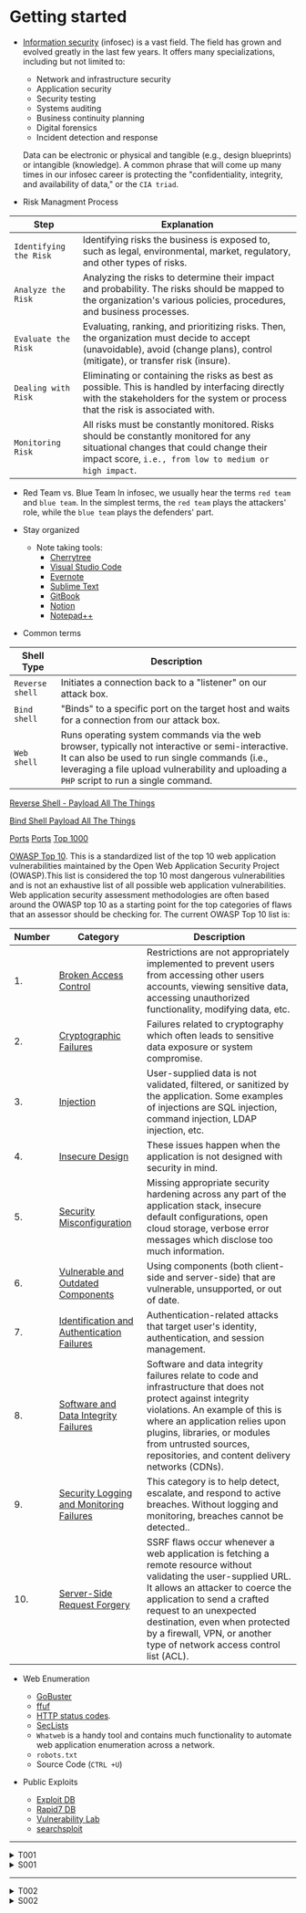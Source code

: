 # Getting started

- [Information security](https://en.wikipedia.org/wiki/Information_security) (infosec) is a vast field. The field has grown and evolved greatly in the last few years. It offers many specializations, including but not limited to:
	-   Network and infrastructure security
	-   Application security
	-   Security testing
	-   Systems auditing
	-   Business continuity planning
	-   Digital forensics
	-   Incident detection and response
	
	Data can be electronic or physical and tangible (e.g., design blueprints) or intangible (knowledge). A common phrase that will come up many times in our infosec career is protecting the "confidentiality, integrity, and availability of data," or the `CIA triad`.

- Risk Managment Process

| Step | Explanation |
| ---- | --- |
| `Identifying the Risk` | Identifying risks the business is exposed to, such as legal, environmental, market, regulatory, and other types of risks.|
| `Analyze the Risk` | Analyzing the risks to determine their impact and probability. The risks should be mapped to the organization's various policies, procedures, and business processes.|
| `Evaluate the Risk` | Evaluating, ranking, and prioritizing risks. Then, the organization must decide to accept (unavoidable), avoid (change plans), control (mitigate), or transfer risk (insure).|
| `Dealing with Risk` | Eliminating or containing the risks as best as possible. This is handled by interfacing directly with the stakeholders for the system or process that the risk is associated with. |
| `Monitoring Risk` | All risks must be constantly monitored. Risks should be constantly monitored for any situational changes that could change their impact score, `i.e., from low to medium or high impact`.|

- Red Team vs. Blue Team
In infosec, we usually hear the terms `red team` and `blue team`. In the simplest terms, the `red team` plays the attackers' role, while the `blue team` plays the defenders' part.

- Stay organized
	- Note taking tools:
		- [Cherrytree](https://www.giuspen.com/cherrytree)
		- [Visual Studio Code](https://code.visualstudio.com)
		- [Evernote](https://evernote.com)
		- [Sublime Text](https://www.sublimetext.com)
		- [GitBook](https://www.gitbook.com)
		- [Notion](https://www.notion.so)
		- [Notepad++](https://notepad-plus-plus.org/downloads)

- Common terms

| **Shell Type** | **Description** |
| --- | --- |
| `Reverse shell` | Initiates a connection back to a "listener" on our attack box. |
| `Bind shell` | "Binds" to a specific port on the target host and waits for a connection from our attack box. |
| `Web shell` | Runs operating system commands via the web browser, typically not interactive or semi-interactive. It can also be used to run single commands (i.e., leveraging a file upload vulnerability and uploading a `PHP` script to run a single command.|

[Reverse Shell - Payload All The Things](https://github.com/swisskyrepo/PayloadsAllTheThings/blob/master/Methodology%20and%20Resources/Reverse%20Shell%20Cheatsheet.md)

[Bind Shell Payload All The Things](https://github.com/swisskyrepo/PayloadsAllTheThings/blob/master/Methodology%20and%20Resources/Bind%20Shell%20Cheatsheet.md)

[Ports](https://web.mit.edu/rhel-doc/4/RH-DOCS/rhel-sg-en-4/ch-ports.html)
[Ports](https://packetlife.net/media/library/23/common-ports.pdf)
[Top 1000](https://nullsec.us/top-1-000-tcp-and-udp-ports-nmap-default/)

[OWASP Top 10](https://owasp.org/www-project-top-ten/). This is a standardized list of the top 10 web application vulnerabilities maintained by the Open Web Application Security Project (OWASP).This list is considered the top 10 most dangerous vulnerabilities and is not an exhaustive list of all possible web application vulnerabilities. Web application security assessment methodologies are often based around the OWASP top 10 as a starting point for the top categories of flaws that an assessor should be checking for. The current OWASP Top 10 list is:

| Number | Category | Description |
| --- | --- | --- |
| 1. | [Broken Access Control](https://owasp.org/Top10/A01_2021-Broken_Access_Control/) | Restrictions are not appropriately implemented to prevent users from accessing other users accounts, viewing sensitive data, accessing unauthorized functionality, modifying data, etc. |
| 2. | [Cryptographic Failures](https://owasp.org/Top10/A02_2021-Cryptographic_Failures/) | Failures related to cryptography which often leads to sensitive data exposure or system compromise. |
| 3. | [Injection](https://owasp.org/Top10/A03_2021-Injection/) | User-supplied data is not validated, filtered, or sanitized by the application. Some examples of injections are SQL injection, command injection, LDAP injection, etc.|
| 4. | [Insecure Design](https://owasp.org/Top10/A04_2021-Insecure_Design/) | These issues happen when the application is not designed with security in mind.|
| 5. | [Security Misconfiguration](https://owasp.org/Top10/A05_2021-Security_Misconfiguration/) | Missing appropriate security hardening across any part of the application stack, insecure default configurations, open cloud storage, verbose error messages which disclose too much information. |
| 6. | [Vulnerable and Outdated Components](https://owasp.org/Top10/A06_2021-Vulnerable_and_Outdated_Components/) | Using components (both client-side and server-side) that are vulnerable, unsupported, or out of date. |
| 7. | [Identification and Authentication Failures](https://owasp.org/Top10/A07_2021-Identification_and_Authentication_Failures/) | Authentication-related attacks that target user's identity, authentication, and session management. |
| 8. | [Software and Data Integrity Failures](https://owasp.org/Top10/A08_2021-Software_and_Data_Integrity_Failures/) | Software and data integrity failures relate to code and infrastructure that does not protect against integrity violations. An example of this is where an application relies upon plugins, libraries, or modules from untrusted sources, repositories, and content delivery networks (CDNs). |
| 9. | [Security Logging and Monitoring Failures](https://owasp.org/Top10/A09_2021-Security_Logging_and_Monitoring_Failures/) | This category is to help detect, escalate, and respond to active breaches. Without logging and monitoring, breaches cannot be detected.. |
| 10. | [Server-Side Request Forgery](https://owasp.org/Top10/A10_2021-Server-Side_Request_Forgery_%28SSRF%29/) | SSRF flaws occur whenever a web application is fetching a remote resource without validating the user-supplied URL. It allows an attacker to coerce the application to send a crafted request to an unexpected destination, even when protected by a firewall, VPN, or another type of network access control list (ACL).|

- Web Enumeration
	- [GoBuster](https://github.com/OJ/gobuster)
	- [ffuf](https://github.com/ffuf/ffuf) 
	- [HTTP status codes](https://en.wikipedia.org/wiki/List_of_HTTP_status_codes). 
	- [SecLists](https://github.com/danielmiessler/SecLists)
	- `Whatweb` is a handy tool and contains much functionality to automate web application enumeration across a network.
	- `robots.txt`
	- Source Code (`CTRL +U`)

- Public Exploits
	- [Exploit DB](https://www.exploit-db.com)
	- [Rapid7 DB](https://www.rapid7.com/db/)
	- [Vulnerability Lab](https://www.vulnerability-lab.com)
	- [searchsploit](https://github.com/offensive-security/exploitdb)


---

<details>
  <summary>T001</summary>
  
  ```
	 Target: 10.129.62.97

	1. Perform an Nmap scan of the target. What is the version of the service that is running on port 8080?
		- Apache Tomcat

	2. Perform an Nmap scan of the target and identify the non-default port that the telnet service running on.
		- 2323

	3. List the SMB shares available on the target host. Connect to the available share as the bob user. Once connected, access the folder called 'flag' and submit the contents of the flag.txt file.
		- dceece590f3284c3866305eb2473d099
  ```

</details>


<details>
  <summary>S001</summary>
  
  ```bash
	┌──(x0r㉿kreatur-der-nacht)-[~]
	└─$ nmap -sC -sV -p- 10.129.160.49 -oN 1.txt
	Starting Nmap 7.92 ( https://nmap.org ) at 2022-06-28 21:38 CEST
	...
	...
	┌──(x0r㉿kreatur-der-nacht)-[~]
	└─$ cat 1.txt | grep 8080
	8080/tcp open  http        Apache Tomcat

	┌──(x0r㉿kreatur-der-nacht)-[~]
	└─$ cat 1.txt | grep telnet
	2323/tcp open  telnet      Linux telnetd

	┌──(x0r㉿kreatur-der-nacht)-[~]
	└─$  smbclient -U bob \\\\10.129.62.104\\users
	Password for [WORKGROUP\bob]:
	Try "help" to get a list of possible commands.
	smb: \> ls
	  .                                   D        0  Fri Feb 26 00:06:52 2021
	  ..                                  D        0  Thu Feb 25 21:05:31 2021
	  flag                                D        0  Fri Feb 26 00:09:26 2021
	  bob                                 D        0  Thu Feb 25 22:42:23 2021

			4062912 blocks of size 1024. 944784 blocks available
	smb: \> cd flag
	smb: \flag\> ls
	  .                                   D        0  Fri Feb 26 00:09:26 2021
	  ..                                  D        0  Fri Feb 26 00:06:52 2021
	  flag.txt                            N       33  Fri Feb 26 00:09:26 2021

			4062912 blocks of size 1024. 944784 blocks available
	smb: \flag\> get flag.txt
	getting file \flag\flag.txt of size 33 as flag.txt (0.2 KiloBytes/sec) (average 0.2 KiloBytes/sec)
	smb: \flag\> exit

	┌──(x0r㉿kreatur-der-nacht)-[~]
	└─$ cat flag.txt           
	dceece590f3284c3866305eb2473d099
    }
  ```
</details>

---


<details>
  <summary>T002</summary>
  
  ```
	 Target: 206.189.25.173:32360

	1. Try running some of the web enumeration techniques you learned in this section on the server above, and use the info you get to get the flag.
		- HTB{w3b_3num3r4710n_r3v34l5_53cr375}

  ```

</details>

<details>
  <summary>S002</summary>
  
  ```
	navigate to /robots.txt
	![[Pasted image 20220628234958.png]]
	inspect the source code of the admin page
	![[Pasted image 20220628235049.png]]
	log in
	![[Pasted image 20220628235157.png]]
  ```

</details>